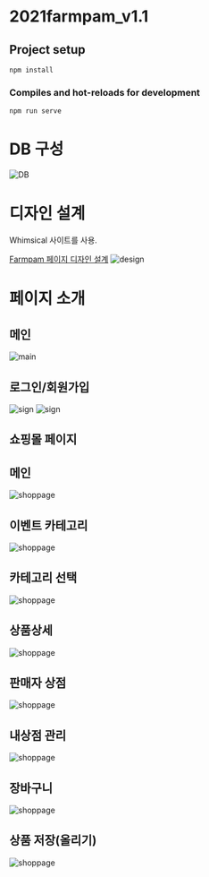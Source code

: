 # 2021farmpam_v1.1

## Project setup

```
npm install
```

### Compiles and hot-reloads for development

```
npm run serve
```

# DB 구성

![DB](./intro/dbs.PNG)

# 디자인 설계

Whimsical 사이트를 사용.

[Farmpam 페이지 디자인 설계](https://whimsical.com/farmpam-UCHNohTTMHwedQQ19xKcjF)
![design](./intro/design.png)

# 페이지 소개

## 메인

![main](./intro/main.png)

## 로그인/회원가입

![sign](./intro/login.png)
![sign](./intro/sign.png)

## 쇼핑몰 페이지

## 메인

![shoppage](./intro/shopmain.png)

## 이벤트 카테고리

![shoppage](./intro/cate.png)

## 카테고리 선택

![shoppage](./intro/catetop.PNG)

## 상품상세

![shoppage](./intro/detail.png)

## 판매자 상점

![shoppage](./intro/myshop.png)

## 내상점 관리

![shoppage](./intro/myshopset.png)

## 장바구니

![shoppage](./intro/cart.png)

## 상품 저장(올리기)

![shoppage](./intro/insert.png)
